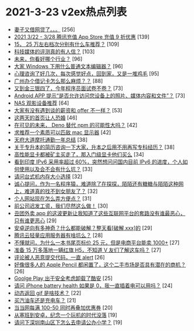 # 2021-3-23 v2ex热点列表

+ [妻子又借网贷了。。。](https://www.v2ex.com/t/764250#reply256) [256]
+ [2021 3/22 - 3/28 腾讯充值 App Store 充值 9 折优惠](https://www.v2ex.com/t/764122#reply139) [139]
+ [15， 25 万左右档次分别有什么车推荐？](https://www.v2ex.com/t/764121#reply109) [109]
+ [科技媒体的评测真的有人信？](https://www.v2ex.com/t/764120#reply103) [103]
+ [未来，你看好哪个行业？](https://www.v2ex.com/t/764185#reply96) [96]
+ [大家 Windows 下用什么普通文本编辑器？](https://www.v2ex.com/t/764246#reply96) [96]
+ [心理咨询了好几次，每次感觉好点，回到家，又是一堆鸡毛](https://www.v2ex.com/t/764134#reply95) [95]
+ [广州办个借记卡怎么那么麻烦？？](https://www.v2ex.com/t/764149#reply88) [88]
+ [又到金三银四了，今年程序员面试卷不卷？](https://www.v2ex.com/t/764224#reply73) [73]
+ [Android APP 提示“是否允许访问您设备上的照片、媒体内容和文件”？](https://www.v2ex.com/t/764119#reply73) [73]
+ [NAS 观影设备推荐](https://www.v2ex.com/t/764124#reply64) [64]
+ [大家有没有遇到谈的薪资和 offer 不一样？](https://www.v2ex.com/t/764163#reply53) [53]
+ [这两天的首页让人恐婚](https://www.v2ex.com/t/764339#reply46) [46]
+ [在可见的未来， Deno 替代 npm 的可能性大吗？](https://www.v2ex.com/t/764184#reply42) [42]
+ [求推荐一个素质可以匹敌 mac 显示器](https://www.v2ex.com/t/764154#reply42) [42]
+ [天府大道摩托通勤一年总结](https://www.v2ex.com/t/764168#reply38) [38]
+ [关于专升本的简历咨询一下大家，升本之后用不用再写专科经历？](https://www.v2ex.com/t/764219#reply38) [38]
+ [高性能显卡都被矿主买走了，那入门级显卡他们买么](https://www.v2ex.com/t/764148#reply34) [34]
+ [看到印度 IPv6 采用率超过 60%，突然想问问国内目前 IPv6 的进度，个人如何使用以及会不会有什么坑？](https://www.v2ex.com/t/764309#reply33) [33]
+ [请问台式机内存大小选择](https://www.v2ex.com/t/764278#reply32) [32]
+ [诚心提问，作为一名程序猿，难道除了在探探，陌陌还有糖糖与陌陌这种网上，难道真的找不到女朋友了？](https://www.v2ex.com/t/764329#reply32) [32]
+ [个人网站现在怎么弄方便点？](https://www.v2ex.com/t/764293#reply31) [31]
+ [前公司迟发工资，我们尽然这么做！](https://www.v2ex.com/t/764142#reply30) [30]
+ [丑团外卖 app 的这波更新让我知道了这些互联网平台的套路没有谁最恶心，只有谁更恶心](https://www.v2ex.com/t/764230#reply29) [29]
+ [安卓逆向有多神奇？什么都能破解？整天看[破解 xxx]的](https://www.v2ex.com/t/764117#reply29) [29]
+ [腾讯云轻量应用服务器有啥坑么？](https://www.v2ex.com/t/764169#reply28) [28]
+ [不懂就问，为什么一本书尾页标价 25 元，但是电商平台能卖 1000+](https://www.v2ex.com/t/764172#reply27) [27]
+ [准备 15 万多落地一辆红旗 H5，不知道 V 友们了解这车吗？](https://www.v2ex.com/t/764203#reply27) [27]
+ [评论被人恶意提交代码，一直 alert](https://www.v2ex.com/t/764367#reply26) [26]
+ [好像很多人的 Apple Pencil 都闲置了，这个二手市场是否具有潜在的商机？](https://www.v2ex.com/t/764131#reply26) [26]
+ [Goolge Play 出于安全考虑卸载了酷安](https://www.v2ex.com/t/764109#reply25) [25]
+ [请问 iPhone battery health 如果是 0，我一直插着电可以用吗？](https://www.v2ex.com/t/764136#reply24) [24]
+ [动态返回 gif 是啥技术？](https://www.v2ex.com/t/764351#reply22) [22]
+ [买汽油车还是充电车？](https://www.v2ex.com/t/764364#reply21) [21]
+ [当当网每满 100-50 同时再叠加优惠券](https://www.v2ex.com/t/764130#reply20) [20]
+ [从塞班到安卓，纪念一个玩机的时代没落](https://www.v2ex.com/t/764182#reply19) [19]
+ [请问下深圳南山区下怎么去申请公办小学？](https://www.v2ex.com/t/764191#reply19) [19]
